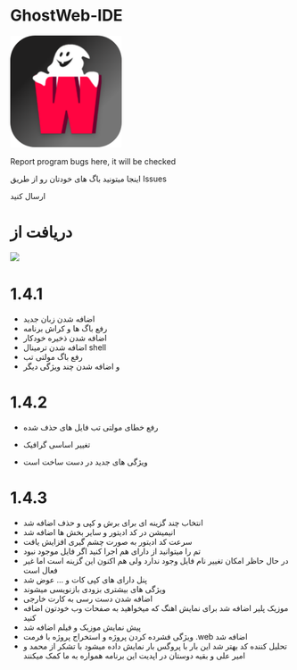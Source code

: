 # GhostWeb-IDE
<img src="https://raw.githubusercontent.com/Arashvscode/GhostWeb_IDE/main/GhostIcon_background.png" width="200" high="200"/>


Report program bugs here, it will be checked


اینجا میتونید باگ های خودتان رو از طریق Issues

ارسال کنید


# دریافت از

<a href="https://myket.ir/app/Ninja.coder.Ghostemane.code?utm_source=search-ads-gift&utm_medium=cpc"><img src="https://myket.ir/core/images/logo/get-en.png" /> </a>
# 1.4.1

- اضافه شدن زبان جدید
- رفع باگ ها و کراش برنامه
- اضافه شدن ذخیره خودکار
- اضافه شدن ترمینال shell
- رفع باگ مولتی تب
- و اضافه شدن چند ویژگی دیگر


# 1.4.2

- رفع خطای مولتی تب فایل های حذف شده


- تغییر اساسی گرافیک

- ویژگی های جدید در دست ساخت است


# 1.4.3

- انتخاب چند گزینه ای برای برش و کپی و حذف اضافه شد
- انیمیشن در کد ادیتور و سایر بخش ها اضافه شد
- سرعت کد ادیتور به صورت چشم گیری افزایش یافت
- تم را میتوانید از دارای هم اجرا کنید اگر فایل موجود نبود
- در حال حاظر امکان تغییر نام فایل وجود ندارد ولی هم اکنون این گزینه است اما غیر فعال است
- پنل دارای های کپی کات و ... عوض شد
- ویژگی های بیشتری بزودی بازنویسی میشوند
- اضافه شدن دست رسی به کارت خارجی
- موزیک پلیر اضافه شد برای نمایش اهنگ که میخواهید به صفحات وب خودتون اضافه کنید
- پیش نمایش موزیک و فیلم اضافه شد
- ویژگی فشرده کردن پروژه و استخراج پروژه با فرمت .web اضافه شد
- تحلیل کننده کد بهتر شد این بار با پروگس بار نمایش داده میشود
 با تشکر از محمد و امیر علی و بقیه دوستان در اپدیت این برنامه همواره به ما کمک میکنند 

